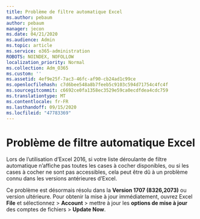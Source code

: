 ```yaml
---
title: Problème de filtre automatique Excel
ms.author: pebaum
author: pebaum
manager: jecon
ms.date: 04/21/2020
ms.audience: Admin
ms.topic: article
ms.service: o365-administration
ROBOTS: NOINDEX, NOFOLLOW
localization_priority: Normal
ms.collection: Adm_O365
ms.custom: ''
ms.assetid: 4ef9e25f-7ac3-46fc-af90-cb24ad1c99ce
ms.openlocfilehash: c7d6bee548a8b7feeb5c9103c594d71754c4fc4f
ms.sourcegitcommit: c6692ce0fa1358ec3529e59ca0ecdfdea4cdc759
ms.translationtype: MT
ms.contentlocale: fr-FR
ms.lasthandoff: 09/15/2020
ms.locfileid: "47783369"
---
```

# <a name="excel-autofilter-issue"></a>Problème de filtre automatique Excel

Lors de l’utilisation d’Excel 2016, si votre liste déroulante de filtre automatique n’affiche pas toutes les cases à cocher disponibles, ou si les cases à cocher ne sont pas accessibles, cela peut être dû à un problème connu dans les versions antérieures d’Excel. 
  
Ce problème est désormais résolu dans la **Version 1707 (8326,2073)** ou version ultérieure. Pour obtenir la mise à jour immédiatement, ouvrez Excel **File** et sélectionnez \> **Account** \> mettre à jour les **options de mise à jour** des comptes de fichiers \> **Update Now**.
  

